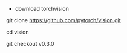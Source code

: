 
- download torchvision

git clone https://github.com/pytorch/vision.git

cd vision

git checkout v0.3.0

